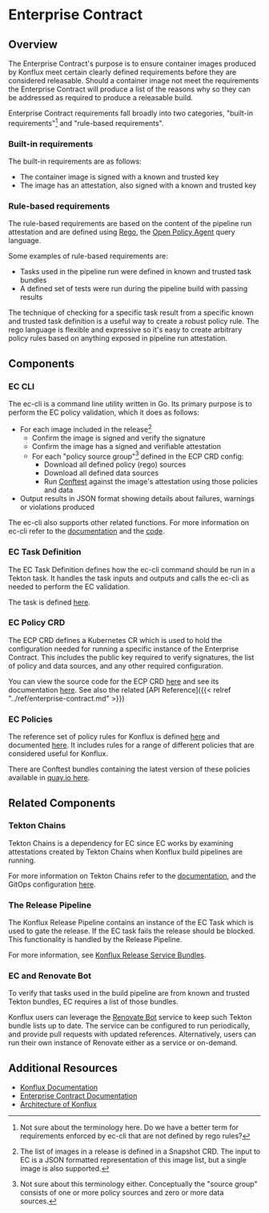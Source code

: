 
Enterprise Contract
===================

Overview
--------

The Enterprise Contract's purpose is to ensure container images produced by
Konflux meet certain clearly defined requirements before they are considered
releasable. Should a container image not meet the requirements the Enterprise
Contract will produce a list of the reasons why so they can be addressed as
required to produce a releasable build.

Enterprise Contract requirements fall broadly into two categories, "built-in
requirements"[^1] and "rule-based requirements".

### Built-in requirements

The built-in requirements are as follows:

- The container image is signed with a known and trusted key
- The image has an attestation, also signed with a known and trusted key

### Rule-based requirements

The rule-based requirements are based on the content of the pipeline run
attestation and are defined using [Rego](https://tekton.dev/docs/chains/), the
[Open Policy Agent](https://tekton.dev/docs/chains/) query language.

Some examples of rule-based requirements are:

- Tasks used in the pipeline run were defined in known and trusted task bundles
- A defined set of tests were run during the pipeline build with passing results

The technique of checking for a specific task result from a specific known and
trusted task definition is a useful way to create a robust policy rule. The
rego language is flexible and expressive so it's easy to create arbitrary
policy rules based on anything exposed in pipeline run attestation.


Components
----------

### EC CLI

The ec-cli is a command line utility written in Go. Its primary purpose is to
perform the EC policy validation, which it does as follows:

- For each image included in the release[^2]
    - Confirm the image is signed and verify the signature
    - Confirm the image has a signed and verifiable attestation
    - For each "policy source group"[^3] defined in the ECP CRD config:
        - Download all defined policy (rego) sources
        - Download all defined data sources
        - Run [Conftest](https://www.conftest.dev/) against the image's attestation using those policies and data
- Output results in JSON format showing details about failures, warnings or violations produced

The ec-cli also supports other related functions. For more information on
ec-cli refer to the
[documentation](https://enterprisecontract.dev/docs/ec-cli/main/index.html)
and the [code](https://github.com/enterprise-contract/ec-cli).

### EC Task Definition

The EC Task Definition defines how the ec-cli command should be run in a
Tekton task. It handles the task inputs and outputs and calls the ec-cli as
needed to perform the EC validation.

The task is defined
[here](https://github.com/enterprise-contract/ec-cli/blob/main/task/0.1/verify-enterprise-contract.yaml).

### EC Policy CRD

The ECP CRD defines a Kubernetes CR which is used to hold the configuration
needed for running a specific instance of the Enterprise Contract. This
includes the public key required to verify signatures, the list of policy
and data sources, and any other required configuration.

You can view the source code for the ECP CRD
[here](https://github.com/enterprise-contract/enterprise-contract-controller) and
see its documentation [here](https://enterprise-contract.github.io/ecc/main/).
See also the related
[API Reference]({{< relref "../ref/enterprise-contract.md" >}})

### EC Policies

The reference set of policy rules for Konflux is defined
[here](https://github.com/enterprise-contract/ec-policies/) and documented
[here](https://enterprise-contract.github.io/ec-policies/). It includes rules for a
range of different policies that are considered useful for Konflux.

There are Conftest bundles containing the latest version of these policies
available in [quay.io
here](https://quay.io/repository/enterprise-contract/ec-release-policy?tab=tags).


Related Components
------------------

### Tekton Chains

Tekton Chains is a dependency for EC since EC works by examining attestations
created by Tekton Chains when Konflux build pipelines are running.

For more information on Tekton Chains refer to the
[documentation](https://tekton.dev/docs/chains/), and the GitOps configuration
[here](https://github.com/openshift-pipelines/pipeline-service/tree/main/operator/gitops/argocd/tekton-chains).

### The Release Pipeline

The Konflux Release Pipeline contains an instance of the EC Task which is used
to gate the release. If the EC task fails the release should be blocked. This
functionality is handled by the Release Pipeline.

For more information, see [Konflux Release Service
Bundles](https://github.com/redhat-appstudio/release-service-bundles).

### EC and Renovate Bot

To verify that tasks used in the build pipeline are from known and trusted
Tekton bundles, EC requires a list of those bundles.

Konflux users can leverage the [Renovate
Bot](https://github.com/renovatebot/renovate#readme) service to keep such
Tekton bundle lists up to date. The service can be configured to run
periodically, and provide pull requests with updated references.
Alternatively, users can run their own instance of Renovate either as a
service or on-demand.


Additional Resources
--------------------

- [Konflux Documentation](https://konflux-ci.dev/)
- [Enterprise Contract Documentation](https://enterprise-contract.github.io/)
- [Architecture of Konflux](https://konflux-ci.dev/architecture/)



[^1]: Not sure about the terminology here. Do we have a better term for
    requirements enforced by ec-cli that are not defined by rego rules?

[^2]: The list of images in a release is defined in a Snapshot CRD. The input
    to EC is a JSON formatted representation of this image list, but a
    single image is also supported.

[^3]: Not sure about this terminology either. Conceptually the "source group"
    consists of one or more policy sources and zero or more data sources.


<!---
Notes and todos
---------------

- Once we have the new EC task Tekton bundle and push automation stable we
  should mention it here.
- As per [^4] the pipeline definition validation is not mentioned, but
  it probably should be since that is a key feature of EC.
- IIUC there is an instance of the EC task that is triggered after every build,
  i.e. well before the release pipeline is started. This doc should probably
  mention it and describe it.
- It seems like there should be a link to docs with more details on how
  Renovate could be used, but I'm not sure if we have any yet.
- Once we decide on some of the terminology footnotes ^1 and ^3 can be
  removed.
- Note that the source group stuff has not yet been implemented. I'm
  describing how I think it will work in the future, so we should review
  later and remove this note.
- Would some diagrams be useful? What would they look like?
- Currently this document doesn't mention Rekor, but perhaps it should, even
  though we are not currently using Rekor.

--->
